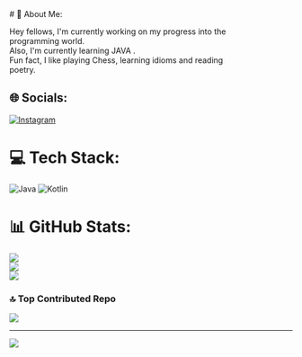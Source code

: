 

<!---
Th14g0-Henri/Th14g0-Henri is a ✨ special ✨ repository because its `README.md` (this file) appears on your GitHub profile.
You can click the Preview link to take a look at your changes.
---># 💫 About Me:
Hey fellows, I'm currently working on my progress into the <br>programming world.<br>Also, I'm currently learning JAVA .<br>Fun fact, I like playing Chess, learning idioms and reading <br>poetry.


## 🌐 Socials:
[![Instagram](https://img.shields.io/badge/Instagram-%23E4405F.svg?logo=Instagram&logoColor=white)](https://instagram.com/th_henriss) 

# 💻 Tech Stack:
![Java](https://img.shields.io/badge/java-%23ED8B00.svg?style=flat&logo=openjdk&logoColor=white) ![Kotlin](https://img.shields.io/badge/kotlin-%237F52FF.svg?style=flat&logo=kotlin&logoColor=white)
# 📊 GitHub Stats:
![](https://github-readme-stats.vercel.app/api?username=Th14go-Henri&theme=blue-green&hide_border=false&include_all_commits=true&count_private=true)<br/>
![](https://github-readme-streak-stats.herokuapp.com/?user=Th14go-Henri&theme=blue-green&hide_border=false)<br/>
![](https://github-readme-stats.vercel.app/api/top-langs/?username=Th14go-Henri&theme=blue-green&hide_border=false&include_all_commits=true&count_private=true&layout=compact)

### 🔝 Top Contributed Repo
![](https://github-contributor-stats.vercel.app/api?username=Th14go-Henri&limit=5&theme=dark_dimmed&combine_all_yearly_contributions=true)

---
[![](https://visitcount.itsvg.in/api?id=Th14go-Henri&icon=0&color=0)](https://visitcount.itsvg.in)

<!-- Proudly created with GPRM ( https://gprm.itsvg.in ) -->
